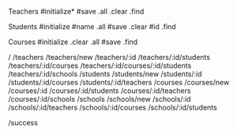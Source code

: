 Teachers
  #initialize*
  #save
  .all
  .clear
  .find

Students
  #initialize
  #name
  .all
  #save
  .clear
  #id
  .find

Courses
  #initialize
  .clear
  .all
  #save
  .find

/
/teachers
/teachers/new
/teachers/:id
/teachers/:id/students
/teachers/:id/courses
/teachers/:id/courses/:id/students
/teachers/:id/schools
/students
/students/new
/students/:id
/students/:id/courses
/students/:id/teachers
/courses
/courses/new
/courses/:id
/courses/:id/students
/courses/:id/teachers
/courses/:id/schools
/schools
/schools/new
/schools/:id
/schools/:id/teachers
/schools/:id/courses
/schools/:id/students

/success
